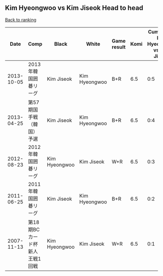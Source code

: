 ## Kim Hyeongwoo vs Kim Jiseok Head to head

[Back to ranking](../../index.md)




| **Date** | **Comp** | **Black** | **White** | **Game result** | **Komi** | **Cumulative Kim Hyeongwoo vs Kim Jiseok** | **Kim Hyeongwoo streak** | **Kim Jiseok streak** | 
| --- | --- | --- | --- | --- | --- | --- | --- | --- |
| 2013-10-05 | 2013年韓国囲碁リーグ | Kim Jiseok | Kim Hyeongwoo | B+R | 6.5 | 0:5 | 0 | 5 | 
| 2013-04-25 | 第57期国手戦（韓国）予選 | Kim Jiseok | Kim Hyeongwoo | B+R | 6.5 | 0:4 | 0 | 4 | 
| 2012-08-23 | 2012年韓国囲碁リーグ | Kim Hyeongwoo | Kim Jiseok | W+R | 6.5 | 0:3 | 0 | 3 | 
| 2011-06-25 | 2011年韓国囲碁リーグ | Kim Jiseok | Kim Hyeongwoo | B+R | 6.5 | 0:2 | 0 | 2 | 
| 2007-11-13 | 第18期BCカード杯新人王戦1回戦 | Kim Hyeongwoo | Kim Jiseok | W+R | 6.5 | 0:1 | 0 | 1 |




